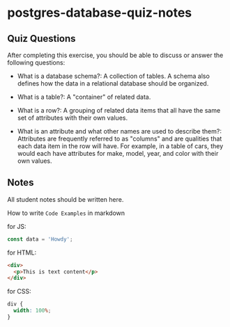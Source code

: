 # postgres-database-quiz-notes

## Quiz Questions

After completing this exercise, you should be able to discuss or answer the following questions:

- What is a database schema?: A collection of tables. A schema also defines how the data in a relational database should be organized.

- What is a table?: A "container" of related data.

- What is a row?: A grouping of related data items that all have the same set of attributes with their own values.

- What is an attribute and what other names are used to describe them?: Attributes are frequently referred to as "columns" and are qualities that each data item in the row will have. For example, in a table of cars, they would each have attributes for make, model, year, and color with their own values.

## Notes

All student notes should be written here.

How to write `Code Examples` in markdown

for JS:

```javascript
const data = 'Howdy';
```

for HTML:

```html
<div>
  <p>This is text content</p>
</div>
```

for CSS:

```css
div {
  width: 100%;
}
```
